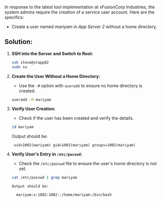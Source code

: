 In response to the latest tool implementation at xFusionCorp Industries, the system admins require the creation of a service user account. Here are the specifics:

- Create a user named _mariyam_ in _App Server 2_ without a home directory.


## Solution:

1. **SSH into the Server and Switch to Root:**

   ```bash
   ssh steve@stapp02
   sudo su
   ```

2. **Create the User Without a Home Directory:**
   - Use the `-M` option with `useradd` to ensure no home directory is created.

   ```bash
   useradd -M mariyam
   ```

3. **Verify User Creation:**
   - Check if the user has been created and verify the details.

   ```bash
   id mariyam
   ```

   Output should be:
     ```
      uid=1002(mariyam) gid=1002(mariyam) groups=1002(mariyam)
     ```


4. **Verify User's Entry in `/etc/passwd`:**
   - Check the `/etc/passwd` file to ensure the user's home directory is not set.

   ```bash
   cat /etc/passwd | grep mariyam
   ```
       Output should be:

    ```
      mariyam:x:1002:1002::/home/mariyam:/bin/bash
    ```
